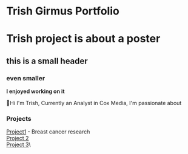 # Trish Girmus Portfolio

# Trish  project is about a poster
## this is a small header
### even smaller 
**I enjoyed working on it**

👋Hi I'm Trish, 
Currently an Analyst in Cox Media, I'm passionate about 

###  Projects
[Project1](Project%201/README.md) - Breast cancer research \
[Project 2](Project%202/README.md)\
[Project 3](Project%203/README.md)\

### 
